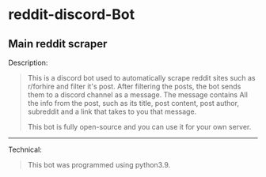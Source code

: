 # reddit-discord-Bot
Main reddit scraper
---

Description:

> This is a discord bot used to automatically scrape reddit sites such as r/forhire and filter it's post. After filtering the posts, the bot sends them to a discord
channel as a message. The message contains All the info from the post, such as its title, post content, post author, subreddit and a link that takes to you that message.
> 
> This bot is fully open-source and you can use it for your own server.

---

Technical:
> This bot was programmed using python3.9.
